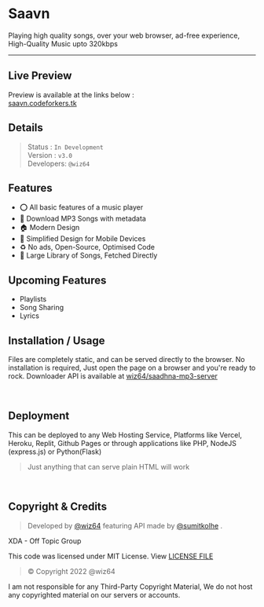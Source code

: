 # Saavn

 <p>Playing high quality songs, over your web browser, ad-free experience, High-Quality Music upto 320kbps</p>
 
---

## Live Preview
Preview is available at the links below : <br>
[saavn.codeforkers.tk](https://saavn.codeforkers.tk)

## Details
> Status : `In Development`<br>
Version : `v3.0` <br>
Developers: `@wiz64`
## Features
- ⭕ All basic features of a music player
- :green_apple: Download MP3 Songs with metadata
- 🏠 Modern Design
- 📱 Simplified Design for Mobile Devices
- ♻ No ads, Open-Source, Optimised Code
- 🎵 Large Library of Songs, Fetched Directly
  
## Upcoming Features
- Playlists
- Song Sharing
- Lyrics
  
## Installation / Usage

Files are completely static, and can be served directly to the browser. No installation is required, Just open the page on a browser and you're ready to rock.
Downloader API is available at [wiz64/saadhna-mp3-server](https://github.com/wiz64/saadhna-mp3-server)

<br>

## Deployment
This can be deployed to any Web Hosting Service, Platforms like Vercel, Heroku, Replit, Github Pages or through applications like PHP, NodeJS (express.js) or Python(Flask)

> Just anything that can serve plain HTML will work

<br>

## Copyright & Credits
> Developed by [@wiz64](https://github.com/wiz64) featuring API made by [@sumitkolhe](https://github/sumitkolhe) .

XDA - Off Topic Group

This code was licensed under MIT License. View [LICENSE FILE](./LICENSE)
> &copy;  Copyright 2022 @wiz64

I am not responsible for any Third-Party Copyright Material, We do not host any copyrighted material on our servers or accounts.
